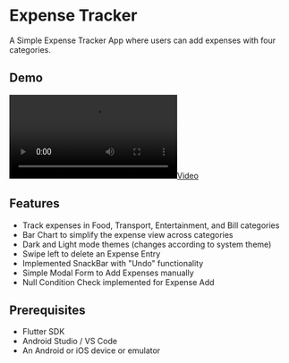 # Expense Tracker

A Simple Expense Tracker App where users can add expenses with four categories.

## Demo

[![](Expense_Tracker.webm)](Expense_Tracker.webm)

## Features

- Track expenses in Food, Transport, Entertainment, and Bill categories
- Bar Chart to simplify the expense view across categories
- Dark and Light mode themes (changes according to system theme)
- Swipe left to delete an Expense Entry
- Implemented SnackBar with "Undo" functionality
- Simple Modal Form to Add Expenses manually
- Null Condition Check implemented for Expense Add

## Prerequisites

- Flutter SDK
- Android Studio / VS Code
- An Android or iOS device or emulator

